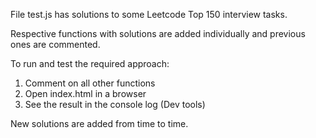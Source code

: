 File test.js has solutions to some Leetcode Top 150 interview tasks.

Respective functions with solutions are added individually and previous ones are commented.

To run and test the required approach:

1. Comment on all other functions
2. Open index.html in a browser
3. See the result in the console log (Dev tools)

New solutions are added from time to time.
